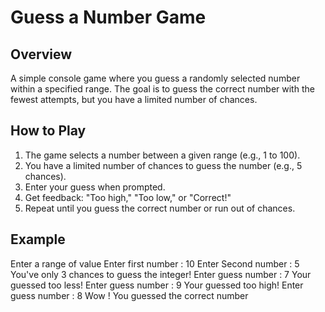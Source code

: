 # Guess a Number Game

## Overview
A simple console game where you guess a randomly selected number within a specified range. The goal is to guess the correct number with the fewest attempts, but you have a limited number of chances.

## How to Play
1. The game selects a number between a given range (e.g., 1 to 100).
2. You have a limited number of chances to guess the number (e.g., 5 chances).
3. Enter your guess when prompted.
4. Get feedback: "Too high," "Too low," or "Correct!"
5. Repeat until you guess the correct number or run out of chances.

## Example
Enter a range of value
Enter first number : 10
Enter Second number : 5
You've only  3  chances to guess the integer!
Enter guess number : 7
Your guessed too less!
Enter guess number : 9
Your guessed too high!
Enter guess number : 8
Wow ! You guessed the correct number